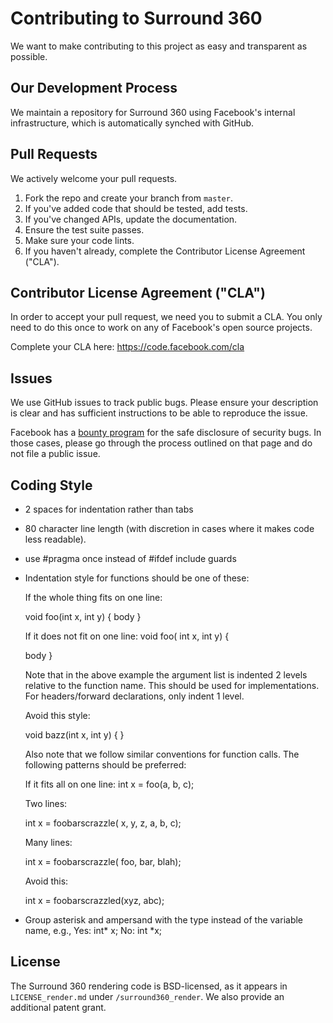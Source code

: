 # Contributing to Surround 360

We want to make contributing to this project as easy and transparent as
possible.

## Our Development Process

We maintain a repository for Surround 360 using Facebook's internal infrastructure, which is automatically synched with GitHub.

## Pull Requests

We actively welcome your pull requests.

1. Fork the repo and create your branch from `master`.
2. If you've added code that should be tested, add tests.
3. If you've changed APIs, update the documentation.
4. Ensure the test suite passes.
5. Make sure your code lints.
6. If you haven't already, complete the Contributor License Agreement ("CLA").

## Contributor License Agreement ("CLA")

In order to accept your pull request, we need you to submit a CLA. You only need
to do this once to work on any of Facebook's open source projects.

Complete your CLA here: <https://code.facebook.com/cla>

## Issues

We use GitHub issues to track public bugs. Please ensure your description is
clear and has sufficient instructions to be able to reproduce the issue.

Facebook has a [bounty program](https://www.facebook.com/whitehat/) for the safe
disclosure of security bugs. In those cases, please go through the process
outlined on that page and do not file a public issue.

## Coding Style

* 2 spaces for indentation rather than tabs
* 80 character line length (with discretion in cases where it makes code less readable).
* use #pragma once instead of #ifdef include guards
* Indentation style for functions should be one of these:

  If the whole thing fits on one line:

  void foo(int x, int y) {
    body
  }

  If it does not fit on one line:
  void foo(
      int x,
      int y) {

    body
  }

  Note that in the above example the argument list is indented 2 levels relative to the function name. This should be used for implementations. For headers/forward declarations, only indent 1 level.

  Avoid this style:

  void bazz(int x,
            int y) {
  }

  Also note that we follow similar conventions for function calls. The following patterns should be preferred:

  If it fits all on one line:
  int x = foo(a, b, c);

  Two lines:

  int x = foobarscrazzle(
    x, y, z, a, b, c);

  Many lines:

  int x = foobarscrazzle(
    foo,
    bar,
    blah);

  Avoid this:

  int x = foobarscrazzled(xyz,
                          abc);

* Group asterisk and ampersand with the type instead of the variable name, e.g.,
  Yes:  int* x;
  No:   int *x;

## License

The Surround 360 rendering code is BSD-licensed, as it appears in `LICENSE_render.md` under `/surround360_render`. We also provide an additional patent grant.
